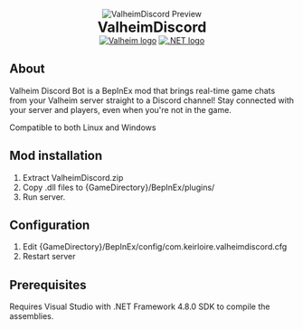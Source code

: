 <p align="center">
    <img src="https://encrypted-tbn0.gstatic.com/images?q=tbn:ANd9GcRz4AicV1FZxYaSur7uQ1IgXCtNfquUauaSqA&s" alt="ValheimDiscord Preview"/><br>
    <b style="font-size:25px">ValheimDiscord</b><br>
    <a href="https://store.steampowered.com/app/892970/Valheim/"><img src="https://img.shields.io/badge/valheim-0.219.16-b5651d?label=Valheim&style=flat&logo=valheim" alt="Valheim logo"/></a>
    <a href="https://dotnet.microsoft.com/en-us/download/dotnet-framework/net48"><img src="https://img.shields.io/badge/dotnet-4.8.0-512bd4?label=.NET%20Framework&style=flat&logo=dotnet" alt=".NET logo"/></a>
</p>

## About

Valheim Discord Bot is a BepInEx mod that brings real-time game chats from your Valheim server straight to a Discord channel! Stay connected with your server and players, even when you're not in the game.

Compatible to both Linux and Windows

## Mod installation

1. Extract ValheimDiscord.zip
2. Copy .dll files to {GameDirectory}/BepInEx/plugins/
3. Run server.

## Configuration

1. Edit {GameDirectory}/BepInEx/config/com.keirloire.valheimdiscord.cfg
2. Restart server

## Prerequisites
Requires Visual Studio with .NET Framework 4.8.0 SDK to compile the assemblies.